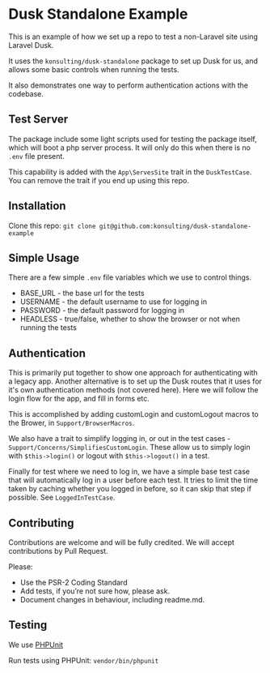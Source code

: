 # Dusk Standalone Example

This is an example of how we set up a repo to test a non-Laravel site using Laravel Dusk.

It uses the `konsulting/dusk-standalone` package to set up Dusk for us, and allows some basic controls when running the tests.

It also demonstrates one way to perform authentication actions with the codebase.

## Test Server

The package include some light scripts used for testing the package itself, which will boot a php server process.  It will only do this when there is no `.env` file present.

This capability is added with the `App\ServesSite` trait in the `DuskTestCase`. You can remove the trait if you end up using this repo.

## Installation

Clone this repo: `git clone git@github.com:konsulting/dusk-standalone-example`

## Simple Usage

There are a few simple `.env` file variables which we use to control things.

 - BASE_URL - the base url for the tests
 - USERNAME - the default username to use for logging in
 - PASSWORD - the default password for logging in
 - HEADLESS - true/false, whether to show the browser or not when running the tests
 
 ## Authentication
 
 This is primarily put together to show one approach for authenticating with a legacy app. Another alternative is to set up the Dusk routes that it uses for it's own authentication methods (not covered here). 
 Here we will follow the login flow for the app, and fill in forms etc. 
 
 This is accomplished by adding customLogin and customLogout macros to the Brower, in `Support/BrowserMacros`.
 
 We also have a trait to simplify logging in, or out in the test cases - `Support/Concerns/SimplifiesCustomLogin`. 
 These allow us to simply login with `$this->login()` or logout with `$this->logout()` in a test.
 
 Finally for test where we need to log in, we have a simple base test case that will automatically log in a user before each test. 
 It tries to limit the time taken by caching whether you logged in before, so it can skip that step if possible. See `LoggedInTestCase`.
 
 ## Contributing
 
 Contributions are welcome and will be fully credited. We will accept contributions by Pull Request.
 
 Please:
 
 * Use the PSR-2 Coding Standard
 * Add tests, if you’re not sure how, please ask.
 * Document changes in behaviour, including readme.md.
 
 ## Testing
 We use [PHPUnit](https://phpunit.de)
 
 Run tests using PHPUnit: `vendor/bin/phpunit`

